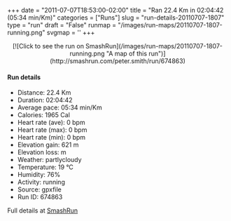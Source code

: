 +++
date = "2011-07-07T18:53:00-02:00"
title = "Ran 22.4 Km in 02:04:42 (05:34 min/Km)"
categories = ["Runs"]
slug = "run-details-20110707-1807"
type = "run"
draft = "False"
runmap = "/images/run-maps/20110707-1807-running.png"
svgmap = '<polyline points="92 62, 91 63, 91 64, 89 65, 91 68, 97 67, 99 65, 98 64, 100 64, 96 60, 95 59, 93 58, 93 57, 93 56, 91 55, 92 55, 89 53, 90 51, 89 50, 89 50, 89 49, 88 48, 89 44, 88 43, 82 43, 76 43, 74 41, 74 39, 70 37, 67 33, 65 32, 58 32, 58 32, 55 32, 50 32, 52 33, 52 35, 53 36, 48 39, 37 39, 36 40, 32 41, 29 41, 25 44, 29 46, 31 47, 31 49, 24 50, 18 52, 14 53, 14 54, 14 55, 13 55, 9 53, 6 54, 4 53, 6 52, 5 52, 3 53, 0 53, 1 52, 2 52, 8 59, 11 64, 10 64, 11 64, 13 65, 22 60, 28 56, 41 52, 45 52, 55 52, 55 51, 58 51, 58 52, 59 53, 65 53, 67 54, 67 54, 69 54, 74 53, 80 50, 85 52, 86 53, 90 55, 90 58, 90 58, 90 59">'
+++



<!--more-->

<center>
[![Click to see the run on SmashRun](/images/run-maps/20110707-1807-running.png "A map of this run")](http://smashrun.com/peter.smith/run/674863)
</center>

#### Run details

* Distance: 22.4 Km
* Duration: 02:04:42
* Average pace: 05:34 min/Km
* Calories: 1965 Cal
* Heart rate (ave): 0 bpm
* Heart rate (max): 0 bpm
* Heart rate (min): 0 bpm
* Elevation gain: 621 m
* Elevation loss:  m
* Weather: partlycloudy
* Temperature: 19 &deg;C
* Humidity: 76%
* Activity: running
* Source: gpxfile
* Run ID: 674863

Full details at [SmashRun](http://smashrun.com/peter.smith/run/674863)